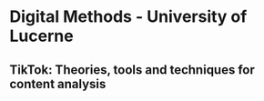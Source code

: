 # Digital Methods - University of Lucerne
## TikTok: Theories, tools and techniques for content analysis
